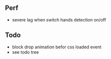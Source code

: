 ## Perf
- severe lag when switch hands detection on/off

## Todo
- block drop animation befor css loaded event
- see todo tree